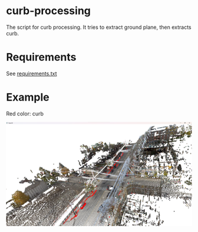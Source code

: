# curb-processing
The script for curb processing. It tries to extract ground plane, then extracts curb.

# Requirements
See [requirements.txt](https://github.com/georgechaikin/curb-processing/blob/main/requirements.txt)

# Example
Red color: curb

<img src="https://github.com/georgechaikin/curb-processing/blob/main/images/curb_example.png"/>
